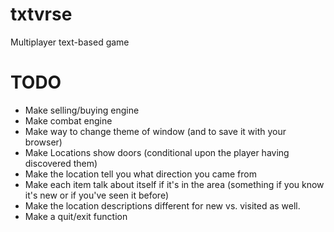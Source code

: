 # txtvrse
Multiplayer text-based game

# TODO

- Make selling/buying engine
- Make combat engine
- Make way to change theme of window (and to save it with your browser)
- Make Locations show doors (conditional upon the player having discovered them)
- Make the location tell you what direction you came from
- Make each item talk about itself if it's in the area (something if you know it's new or if you've seen it before)
- Make the location descriptions different for new vs. visited as well.
- Make a quit/exit function

